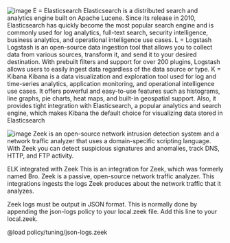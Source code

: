 ![image](https://github.com/LOKESH4884/ELK-integrated-with-Zeek/assets/111216649/ddfa397c-dc1e-4842-8098-d4874df5837d)
E = Elasticsearch
Elasticsearch is a distributed search and analytics engine built on Apache Lucene. Since its release in 2010, Elasticsearch has quickly become the most popular search engine and is commonly used for log analytics, full-text search, security intelligence, business analytics, and operational intelligence use cases.
L = Logstash
Logstash is an open-source data ingestion tool that allows you to collect data from various sources, transform it, and send it to your desired destination. With prebuilt filters and support for over 200 plugins, Logstash allows users to easily ingest data regardless of the data source or type. 
K = Kibana
Kibana is a data visualization and exploration tool used for log and time-series analytics, application monitoring, and operational intelligence use cases. It offers powerful and easy-to-use features such as histograms, line graphs, pie charts, heat maps, and built-in geospatial support. Also, it provides tight integration with Elasticsearch, a popular analytics and search engine, which makes Kibana the default choice for visualizing data stored in Elasticsearch

![image](https://github.com/LOKESH4884/ELK-integrated-with-Zeek/assets/111216649/eed9fa91-f60f-4a2b-a9b5-e46f30fea867)
Zeek is an open-source network intrusion detection system and a network traffic analyzer that uses a domain-specific scripting language. With Zeek you can detect suspicious signatures and anomalies, track DNS, HTTP, and FTP activity.

ELK integrated with Zeek
This is an integration for Zeek, which was formerly named Bro. Zeek is a passive, open-source network traffic analyzer. This integrations ingests the logs Zeek produces about the network traffic that it analyzes.

Zeek logs must be output in JSON format. This is normally done by appending the json-logs policy to your local.zeek file. Add this line to your local.zeek.

@load policy/tuning/json-logs.zeek


